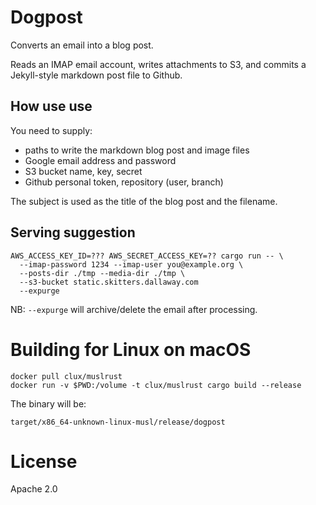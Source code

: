 # Dogpost

Converts an email into a blog post.

Reads an IMAP email account, writes attachments to S3, and commits a Jekyll-style markdown post file to Github.

## How use use

You need to supply:

- paths to write the markdown blog post and image files
- Google email address and password
- S3 bucket name, key, secret
- Github personal token, repository (user, branch)

The subject is used as the title of the blog post and the filename. 

## Serving suggestion

```
AWS_ACCESS_KEY_ID=??? AWS_SECRET_ACCESS_KEY=?? cargo run -- \
  --imap-password 1234 --imap-user you@example.org \
  --posts-dir ./tmp --media-dir ./tmp \
  --s3-bucket static.skitters.dallaway.com
  --expurge
```

NB: `--expurge` will archive/delete the email after processing.


# Building for Linux on macOS

```
docker pull clux/muslrust
docker run -v $PWD:/volume -t clux/muslrust cargo build --release
```

The binary will be:

```
target/x86_64-unknown-linux-musl/release/dogpost
```

# License

Apache 2.0

